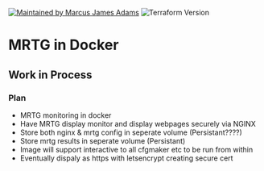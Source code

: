 [![Maintained by Marcus James Adams](https://img.shields.io/badge/Maintained%20by-Marcus%20James%20Adams-informational)](https://mja.org.uk/?ref=github)
![Terraform Version](https://img.shields.io/badge/tf-%3E%3D0.12.0-blue.svg)

# MRTG in Docker

## Work in Process

### Plan 
* MRTG monitoring in docker
* Have MRTG display monitor and display webpages securely via NGINX
* Store both nginx & mrtg config in seperate volume (Persistant????)
* Store mrtg results in seperate volume (Persistant)
* Image will support interactive to all cfgmaker etc to be run from within
* Eventually dispaly as https with letsencrypt creating secure cert



